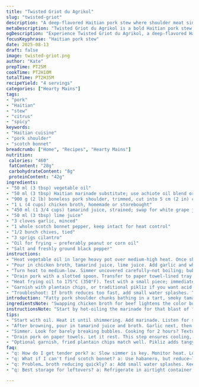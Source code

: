 ```yaml
---
title: "Twisted Griot du Agrikol"
slug: "twisted-griot"
description: "A deep-flavored Haitian pork stew where shoulder meat simmers slow in citrus and bold heat, then crisps up fried. Uses chicken broth and tamarind juice instead of beef and orange. Aromatics bouquet changes to chives and cilantro. Scotch bonnet stays, replaced one herb. A layered, tactile method teaching temperature and texture cues over strict clocks. Ideal for those who know pork needs patience. Crunch from frying seals all those stewed notes. Garnish options expand traditional sides with fried plantain chips."
metaDescription: "Twisted Griot du Agrikol is a bold Haitian pork stew. Aromatic tamarind and scotch bonnet spice meld for a rich, layered dish to savor."
ogDescription: "Experience Twisted Griot du Agrikol, a deep-flavored Haitian pork stew with citrus and heat, simmered for perfect tenderness and crispy finish."
focusKeyphrase: "Haitian pork stew"
date: 2025-08-13
draft: false
image: twisted-griot.png
author: "Kate"
prepTime: PT25M
cookTime: PT2H10M
totalTime: PT2H35M
recipeYield: "4 servings"
categories: ["Hearty Mains"]
tags:
- "pork"
- "Haitian"
- "stew"
- "citrus"
- "spicy"
keywords:
- "Haitian cuisine"
- "pork shoulder"
- "scotch bonnet"
breadcrumb: ["Home", "Recipes", "Hearty Mains"]
nutrition: 
 calories: "460"
 fatContent: "28g"
 carbohydrateContent: "8g"
 proteinContent: "42g"
ingredients:
- "50 ml (3 tbsp) vegetable oil"
- "50 ml (3 tbsp) Haitian marinade substitute; use achiote oil blend or your pick"
- "900 g (2 lb) boneless pork shoulder, trimmed, cut into 5 cm (2 in) chunks"
- "1 L (4 cups) chicken broth, homemade or storebought"
- "450 ml (1 3/4 cups) tamarind juice, strained; swap for white grape juice if too tart"
- "50 ml (3 tbsp) lime juice"
- "3 cloves garlic, minced"
- "1 whole scotch bonnet pepper, keep intact for heat control"
- "1/2 bunch chives, tied"
- "3 sprigs cilantro"
- "Oil for frying — preferably peanut or corn oil"
- "Salt and freshly ground black pepper"
instructions:
- "Heat vegetable oil in large heavy pot over medium-high heat. Once shimmering, add marinade substitute. Listen for that immediate sizzle, release of aromatics. Stir quickly to avoid burning. Toss pork chunks in, sear each side, about 30 seconds per batch. Coat well; this seals juices and layers flavor."
- "Pour in chicken broth, tamarind juice, lime juice. Add garlic and whole scotch bonnet pepper—don’t pierce; it’s about slow aromatics infusion. Assemble bouquet garni with chives and cilantro, tie tight. Drop it into pot. Season liberally with salt and black pepper."
- "Turn heat to medium-low. Simmer uncovered carefully—not boiling; bubbles should barely break surface. This gentle simmer preserves pork shape and tenderness. Cook 2 hours or until meat yields easily to a gentle prod but holds structure. Remove bouquet and pepper gently; discard or keep for another use. Skim fat if too greasy."
- "Drain pork with a slotted spoon. Transfer to paper towel-lined tray. Rest 10 minutes; crucial step to cool and firm slightly for frying."
- "Heat frying oil to 175°C (350°F). Test with a small piece; immediate sizzling but no burning. Fry pork quarters batchwise for 3-4 minutes, until golden and crunchy. Drain well on fresh paper towels. Serve hot; crispy outside, tender inside."
- "Garnish with plantain chips, or traditional pikliz if you want acid heat contrast. Beware moisture on fried pork; keep dry or ruin crisp."
- "Troubleshoot: If broth reduces too fast, add small water splashes. Too mushy pork? Lower heat next time. No scotch bonnet? Substitute a few dashes cayenne cautiously."
introduction: "Fatty pork shoulder chunks bathing in a tart, smoky tamarind broth with the wake-up punch of scotch bonnet. Slow simmers that soften meat but keep edges intact. Then the big finish—sizzling fry for that crunch contrast, sealing those deep citrus-spiced juices inside. Not a quick fry and toss stew. Watch the pot, smell the garlic when it hits the broth, and watch the velvet bubbles form—the kind of slow cooking that rewards your attention to texture and timing. Substitutions keep it flexible in your pantry. Avoid the common mistake—overcooked meat that falls apart by patience but not too much heat."
ingredientsNote: "Swapping chicken broth for beef lightens the color but retains umami backbone. Tamarind juice cuts orange sweetness, adds tart complexity. If you can’t find scotch bonnet, pick habanero but adjust quantity—too much heat can scorch flavor. Chives replace poireau and parsley for a fresh herbal brightness, with cilantro adding citrusy lift. Less oil in marinade blends better for searing without burning. Fry in peanut or maize oil for higher smoke point and neutral flavor—corn oil works if peanut isn’t on hand. Salt and pepper go in late but always taste before frying. Keep herbs bundled tightly to avoid leaf bits in broth."
instructionsNote: "Start by hot-oiling the marinade for that blast of flavor release. Searing pork in batches avoids crowding trap—less steaming, more browning. Add liquids after browning to lift fond flavors. Slow simmer low so pork fibers relax but don’t shred; the traditional pot boil ruins texture, turning chunks to mush. Timing isn’t rigid—texture is your guide. Test by pressing pork with spoon; it should feel tender but not falling apart. Rest after draining to dry surface and cool muscle fibers for better crust. Use a thermometer or test oil temp to keep deep-fry steady; too hot burns crust before inside heats. Small batches prevent temp drop. Use paper towel layers for draining to keep crisp pockets dry. If sauce is too thin, reduce separately for a glaze instead of adding before frying."
tips:
- "Start with oil. Heat it until shimmering. Add marinade. Listen for sizzle, that’s flavor. Quick stir, avoid burning bits. Add pork in batches, don’t crowd. Sear well. Keep juices locked."
- "After browning, pour in tamarind juice and broth. Garlic next, then scotch bonnet whole. Don’t pierce. Bouquet garni adds aroma. Season well before simmering. Medium-low heat crucial."
- "Simmer. Look for barely breaking bubbles. Cooking for 2 hours? Texture is key. Should feel tender when prodded, but not mush. Remove pepper gently, keep herbs contained."
- "Drain pork on paper towels. Let it rest. This step ensures cooling, makes it firmer for frying. Oil should be hot, 175°C. Fry until golden but test temp for best results."
- "Optional garnish, fried plantain chips match well. Pikliz adds tangy kick. Keep fried pork dry; moisture ruins crispy texture. If it’s soggy, next time adjust frying times."
faq:
- "q: How do I get tender pork? a: Slow simmer is key. Monitor heat. Low means juicy results. High might turn it mush. Don't rush. Patience matters."
- "q: What if I can't find scotch bonnet? a: Use habanero, but reduce—less heat if needed. Too much can cover flavors; adjust sensibly. Balance spiciness."
- "q: Problem… broth reducing quickly? a: Add small water splashes. Keep texture consistent. If evaporates too soon; adjust heat next time for better control."
- "q: Best storage for leftovers? a: Refrigerate in airtight container, up to 3 days. For longer, freeze portions. Crisp again in oven when reheating. Avoid microwaving."

---
```

